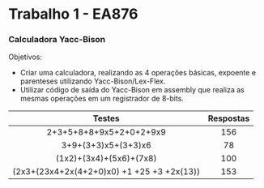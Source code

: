 <h1> Trabalho 1 -  EA876 </h1>
<h3> Calculadora Yacc-Bison</h3>

Objetivos:
- Criar uma calculadora, realizando as 4 operações básicas, expoente e parenteses utilizando Yacc-Bison/Lex-Flex.
- Utilizar código de saída do Yacc-Bison em assembly que realiza as mesmas operações em um registrador de 8-bits.


|Testes  | Respostas |
|:------:|:---------:|
|2+3+5+8+8+9x5+2+0+2+9x9|156|
|3+9+(3+3)x5+(3+3)x6|78|
|(1x2)+(3x4)+(5x6)+(7x8)|100|
|(2x3+(23x4+2x(4+2+0)x0) +1 +25 +3 +2x(13))|153|
